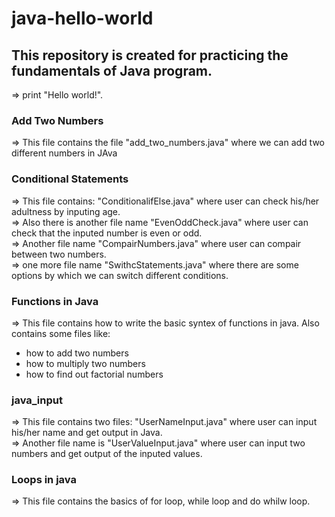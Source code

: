 # java-hello-world

This repository is created for practicing the fundamentals of Java program.
---   

<p>=> print "Hello world!".</p> 

### Add Two Numbers
<p>=> This file contains the file "add_two_numbers.java" where we can add two different numbers in JAva</p>

### Conditional Statements
<p>=> This file contains: "ConditionalifElse.java" where user can check his/her adultness by inputing age.<br>
=> Also there is another file name "EvenOddCheck.java" where user can check that the inputed number is even or odd.<br>
=> Another file name "CompairNumbers.java" where user can compair between two numbers.<br>
=> one more file name "SwithcStatements.java" where there are some options by which we can switch different conditions.</p>

### Functions in Java
<p>=> This file contains how to write the basic syntex of functions in java. Also contains some files like: 
    <ul>
        <li>how to add two numbers</li>
        <li>how to multiply two numbers</li>
        <li>how to find out factorial numbers</li>
    </ul>
</p>

### java_input
<p>=> This file contains two files: "UserNameInput.java" where user can input his/her name and get output in Java.<br>
=> Another file name is "UserValueInput.java" where user can input two numbers and get output of the inputed values.</p>

### Loops in java
<p>=> This file contains the basics of for loop, while loop and do whilw loop.</p>